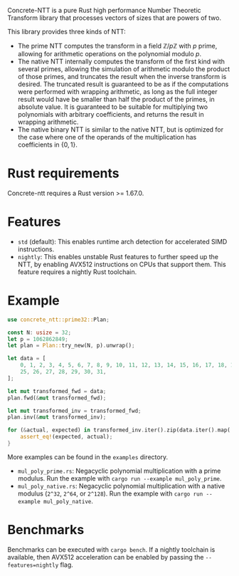 Concrete-NTT is a pure Rust high performance Number Theoretic Transform library that processes
vectors of sizes that are powers of two.

This library provides three kinds of NTT:
- The prime NTT computes the transform in a field $\mathbb{Z}/p \mathbb{Z}$
  with $p$ prime, allowing for arithmetic operations on the polynomial modulo $p$.
- The native NTT internally computes the transform of the first kind with
  several primes, allowing the simulation of arithmetic modulo the product of
  those primes, and truncates the
result when the inverse transform is desired. The truncated result is guaranteed to be as if
the computations were performed with wrapping arithmetic, as long as the full integer result
would have be smaller than half the product of the primes, in absolute value. It is guaranteed
to be suitable for multiplying two polynomials with arbitrary coefficients, and returns the
result in wrapping arithmetic.
- The native binary NTT is similar to the native NTT, but is optimized for the case where one
of the operands of the multiplication has coefficients in $\lbrace 0, 1 \rbrace$.

# Rust requirements
Concrete-ntt requires a Rust version >= 1.67.0.

# Features

- `std` (default): This enables runtime arch detection for accelerated SIMD instructions.
- `nightly`: This enables unstable Rust features to further speed up the NTT, by enabling
AVX512 instructions on CPUs that support them. This feature requires a nightly Rust
toolchain.

# Example

```rust
use concrete_ntt::prime32::Plan;

const N: usize = 32;
let p = 1062862849;
let plan = Plan::try_new(N, p).unwrap();

let data = [
    0, 1, 2, 3, 4, 5, 6, 7, 8, 9, 10, 11, 12, 13, 14, 15, 16, 17, 18, 19, 20, 21, 22, 23, 24,
    25, 26, 27, 28, 29, 30, 31,
];

let mut transformed_fwd = data;
plan.fwd(&mut transformed_fwd);

let mut transformed_inv = transformed_fwd;
plan.inv(&mut transformed_inv);

for (&actual, expected) in transformed_inv.iter().zip(data.iter().map(|x| x * N as u32)) {
    assert_eq!(expected, actual);
}
```

More examples can be found in the `examples` directory.

- `mul_poly_prime.rs`: Negacyclic polynomial multiplication with a prime modulus.
Run the example with `cargo run --example mul_poly_prime`.
- `mul_poly_native.rs`: Negacyclic polynomial multiplication with a native modulus (`2^32`, `2^64`, or `2^128`).
Run the example with `cargo run --example mul_poly_native`.

# Benchmarks

Benchmarks can be executed with `cargo bench`. If a nightly toolchain is
available, then AVX512 acceleration can be enabled by passing the
`--features=nightly` flag.
